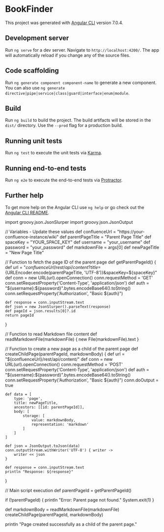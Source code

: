 # BookFinder

This project was generated with [Angular CLI](https://github.com/angular/angular-cli) version 7.0.4.

## Development server

Run `ng serve` for a dev server. Navigate to `http://localhost:4200/`. The app will automatically reload if you change any of the source files.

## Code scaffolding

Run `ng generate component component-name` to generate a new component. You can also use `ng generate directive|pipe|service|class|guard|interface|enum|module`.

## Build

Run `ng build` to build the project. The build artifacts will be stored in the `dist/` directory. Use the `--prod` flag for a production build.

## Running unit tests

Run `ng test` to execute the unit tests via [Karma](https://karma-runner.github.io).

## Running end-to-end tests

Run `ng e2e` to execute the end-to-end tests via [Protractor](http://www.protractortest.org/).

## Further help

To get more help on the Angular CLI use `ng help` or go check out the [Angular CLI README](https://github.com/angular/angular-cli/blob/master/README.md).

import groovy.json.JsonSlurper
import groovy.json.JsonOutput

// Variables - Update these values
def confluenceUrl = "https://your-confluence-instance/wiki"
def parentPageTitle = "Parent Page Title"
def spaceKey = "YOUR_SPACE_KEY"
def username = "your_username"
def password = "your_password"
def markdownFile = args[0]
def newPageTitle = "New Page Title"

// Function to fetch the page ID of the parent page
def getParentPageId() {
    def url = "${confluenceUrl}/rest/api/content?title=${URLEncoder.encode(parentPageTitle, 'UTF-8')}&spaceKey=${spaceKey}"
    def conn = new URL(url).openConnection()
    conn.requestMethod = 'GET'
    conn.setRequestProperty('Content-Type', 'application/json')
    def auth = "${username}:${password}".bytes.encodeBase64().toString()
    conn.setRequestProperty('Authorization', "Basic ${auth}")

    def response = conn.inputStream.text
    def json = new JsonSlurper().parseText(response)
    def pageId = json.results[0]?.id
    return pageId
}

// Function to read Markdown file content
def readMarkdownFile(markdownFile) {
    new File(markdownFile).text
}

// Function to create a new page as a child of the parent page
def createChildPage(parentPageId, markdownBody) {
    def url = "${confluenceUrl}/rest/api/content/"
    def conn = new URL(url).openConnection()
    conn.requestMethod = 'POST'
    conn.setRequestProperty('Content-Type', 'application/json')
    def auth = "${username}:${password}".bytes.encodeBase64().toString()
    conn.setRequestProperty('Authorization', "Basic ${auth}")
    conn.doOutput = true

    def data = [
        type: 'page',
        title: newPageTitle,
        ancestors: [[id: parentPageId]],
        body: [
            storage: [
                value: markdownBody,
                representation: 'markdown'
            ]
        ]
    ]

    def json = JsonOutput.toJson(data)
    conn.outputStream.withWriter('UTF-8') { writer ->
        writer << json
    }

    def response = conn.inputStream.text
    println "Response: ${response}"
}

// Main script execution
def parentPageId = getParentPageId()

if (!parentPageId) {
    println "Error: Parent page not found."
    System.exit(1)
}

def markdownBody = readMarkdownFile(markdownFile)
createChildPage(parentPageId, markdownBody)

println "Page created successfully as a child of the parent page."

